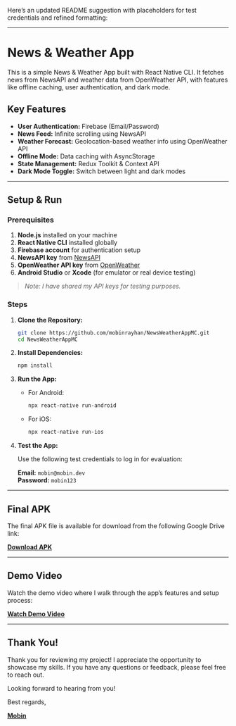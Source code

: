 Here’s an updated README suggestion with placeholders for test credentials and refined formatting:

---

# News & Weather App

This is a simple News & Weather App built with React Native CLI. It fetches news from NewsAPI and weather data from OpenWeather API, with features like offline caching, user authentication, and dark mode.

## Key Features

- **User Authentication:** Firebase (Email/Password)
- **News Feed:** Infinite scrolling using NewsAPI
- **Weather Forecast:** Geolocation-based weather info using OpenWeather API
- **Offline Mode:** Data caching with AsyncStorage
- **State Management:** Redux Toolkit & Context API
- **Dark Mode Toggle:** Switch between light and dark modes

---

## Setup & Run

### Prerequisites

1. **Node.js** installed on your machine
2. **React Native CLI** installed globally
3. **Firebase account** for authentication setup
4. **NewsAPI key** from [NewsAPI](https://newsapi.org/)
5. **OpenWeather API key** from [OpenWeather](https://openweathermap.org/api)
6. **Android Studio** or **Xcode** (for emulator or real device testing)

> _Note: I have shared my API keys for testing purposes._

### Steps

1. **Clone the Repository:**

   ```bash
   git clone https://github.com/mobinrayhan/NewsWeatherAppMC.git
   cd NewsWeatherAppMC
   ```

2. **Install Dependencies:**

   ```bash
   npm install
   ```

3. **Run the App:**

   - For Android:
     ```bash
     npx react-native run-android
     ```
   - For iOS:
     ```bash
     npx react-native run-ios
     ```

4. **Test the App:**

   Use the following test credentials to log in for evaluation:

   **Email:** `mobin@mobin.dev`  
   **Password:** `mobin123`

---

## Final APK

The final APK file is available for download from the following Google Drive link:

[**Download APK**](https://drive.google.com/file/d/1-K-ZUwVbtcnlPYas0037EyxepGRBJnAP/view?usp=sharing)

---

## Demo Video

Watch the demo video where I walk through the app’s features and setup process:

[**Watch Demo Video**](https://drive.google.com/file/d/1djH3paEgw8_BiKXWU8796wKNe7Uw-MGY/view?usp=sharing)

---

## Thank You!

Thank you for reviewing my project! I appreciate the opportunity to showcase my skills. If you have any questions or feedback, please feel free to reach out.

Looking forward to hearing from you!

Best regards,

**[Mobin](mailto:sdm241405@gmail.com)**
